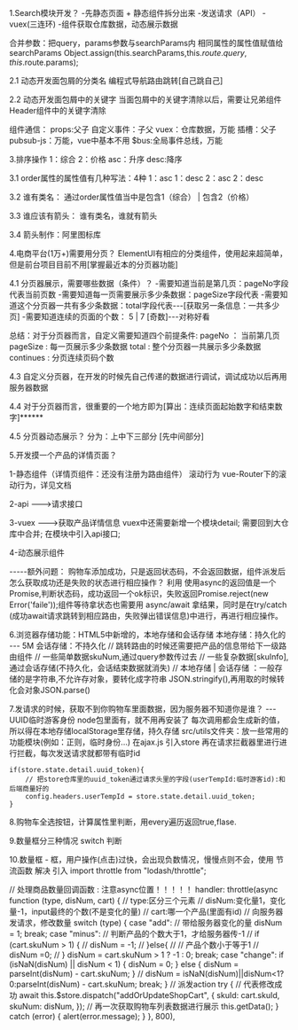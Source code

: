 1.Search模块开发？
-先静态页面 + 静态组件拆分出来
-发送请求（API）
-vuex(三连环)
-组件获取仓库数据，动态展示数据

合并参数：把query，params参数与searchParams内 相同属性的属性值赋值给 searchParams
Object.assign(this.searchParams,this.$route.query,this.$route.params);

2.1 动态开发面包屑的分类名
编程式导航路由跳转[自己跳自己]

2.2 动态开发面包屑中的关键字
当面包屑中的关键字清除以后，需要让兄弟组件Header组件中的关键字清除

组件通信：
props:父子
自定义事件：子父
vuex：仓库数据，万能
插槽：父子
pubsub-js：万能，vue中基本不用
$bus:全局事件总线，万能

3.排序操作
  1：综合  2：价格  asc：升序  desc:降序

3.1 order属性的属性值有几种写法：4种
  1：asc  1：desc  2：asc  2：desc

3.2 谁有类名：
通过order属性值当中是包含1（综合） | 包含2（价格）

3.3 谁应该有箭头：
谁有类名，谁就有箭头

3.4 箭头制作：阿里图标库

4.电商平台(1万+)需要用分页？
ElementUI有相应的分类组件，使用起来超简单，但是前台项目目前不用[掌握最近本的分页器功能]

4.1 分页器展示，需要哪些数据（条件）？
-需要知道当前是第几页：pageNo字段代表当前页数
-需要知道每一页需要展示多少条数据：pageSize字段代表
-需要知道这个分页器一共有多少条数据：total字段代表---[获取另一条信息：一共多少页]
-需要知道连续的页面的个数： 5 | 7 [奇数]---对称好看

总结：对于分页器而言，自定义需要知道四个前提条件:
pageNo ： 当前第几页
pageSize : 每一页展示多少条数据
total : 整个分页器一共展示多少条数据
continues : 分页连续页码个数

4.3 自定义分页器，在开发的时候先自己传递的数据进行调试，调试成功以后再用服务器数据

4.4 对于分页器而言，很重要的一个地方即为[算出：连续页面起始数字和结束数字]******

4.5 分页器动态展示？ 分为：上中下三部分 [先中间部分]

5.开发摸一个产品的详情页面？

1-静态组件（详情页组件：还没有注册为路由组件）
滚动行为   vue-Router下的滚动行为，详见文档

2-api --->请求接口

3-vuex --->获取产品详情信息
   vuex中还需要新增一个模块detail;
   需要回到大仓库中合并;
   在模块中引入api接口;

4-动态展示组件

-----额外问题：
购物车添加成功，只是返回状态码，不会返回数据，组件派发后怎么获取成功还是失败的状态进行相应操作？
利用 使用async的返回值是一个Promise,判断状态码，成功返回一个ok标识，失败返回Promise.reject(new Error('faile'));组件等待拿状态也需要用 async/await 拿结果，同时是在try/catch (成功await请求跳转到相应路由，失败弹出错误信息)中进行，再进行相应操作。


6.浏览器存储功能：HTML5中新增的，本地存储和会话存储
本地存储：持久化的 --- 5M
会话存储：不持久化
// 跳转路由的时候还需要把产品的信息带给下一级路由组件
// 一些简单数据skuNum,通过query参数传过去
// 一些复杂数据[skuInfo],通过会话存储(不持久化，会话结束数据就消失)
// 本地存储 | 会话存储 ：一般存储的是字符串,不允许存对象，要转化成字符串 JSON.stringify(),再用取的时候转化会对象JSON.parse()

7.发请求的时候，获取不到你购物车里面数据，因为服务器不知道你是谁？
---UUID临时游客身份  node包里面有，就不用再安装了
每次调用都会生成新的值，所以得在本地存储localStorage里存储，持久存储
src/utils文件夹：放一些常用的功能模块(例如：正则，临时身份...)
在ajax.js 引入store 再在请求拦截器里进行进行拦截，每次发送请求就都带有临时id

    if(store.state.detail.uuid_token){
        // 把store仓库里的uuid_token通过请求头里的字段(userTempId:临时游客id):和后端商量好的
        config.headers.userTempId = store.state.detail.uuid_token;
    }

8.购物车全选按钮，计算属性里判断，用every遍历返回true,flase.

9.数量框分三种情况 switch 判断

10.数量框 - 框，用户操作(点击)过快，会出现负数情况，慢慢点则不会，使用 节流函数 解决
引入
import throttle from "lodash/throttle";

// 处理商品数量回调函数 : 注意async位置！！！！！
    handler: throttle(async function (type, disNum, cart) {
      // type:区分三个元素
      // disNum:变化量1，变化量-1，input最终的个数(不是变化的量)
      // cart:哪一个产品(里面有id)
      // 向服务器发请求，修改数量
      switch (type) {
        case "add":
          // 带给服务器变化的量
          disNum = 1;
          break;
        case "minus":
          // 判断产品的个数大于1，才给服务器传-1
          // if (cart.skuNum > 1) {
          //   disNum = -1;
          // }else{
          //   // 产品个数小于等于1
          //   disNum =0;
          // }
          disNum = cart.skuNum > 1 ? -1 : 0;
          break;
        case "change":
          if (isNaN(disNum) || disNum < 1) {
            disNum = 0;
          } else {
            disNum = parseInt(disNum) - cart.skuNum;
          }
          // disNum = isNaN(disNum)||disNum<1?0:parseInt(disNum) - cart.skuNum;
          break;
      }
      // 派发action
      try {
        // 代表修改成功
        await this.$store.dispatch("addOrUpdateShopCart", {
          skuId: cart.skuId,
          skuNum: disNum,
        });
        // 再一次获取购物车列表数据进行展示
        this.getData();
      } catch (error) {
        alert(error.message);
      }
    }, 800),

